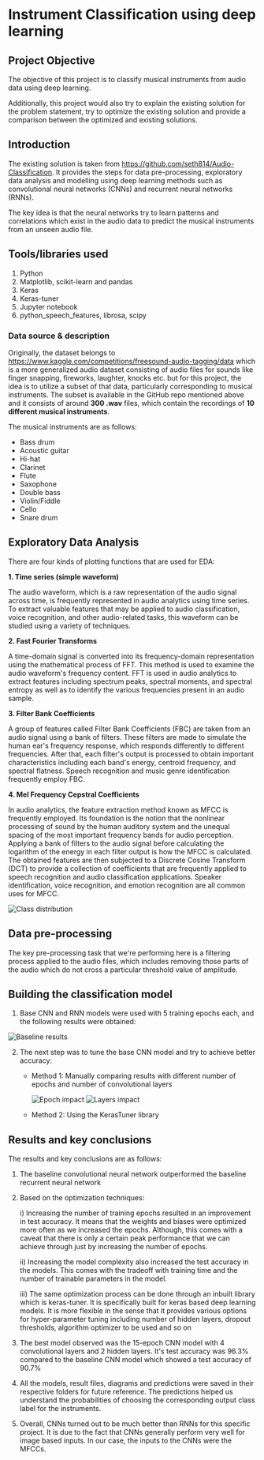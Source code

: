 # Instrument Classification using deep learning

## Project Objective

The objective of this project is to classify musical instruments from audio data using deep learning. 

Additionally, this project would also try to explain the existing solution for the problem statement, try to optimize the existing solution and provide a comparison between the optimized and existing solutions.

## Introduction

The existing solution is taken from https://github.com/seth814/Audio-Classification. It provides the steps for data pre-processing, exploratory data analysis and modelling using deep learning methods such as convolutional neural networks (CNNs) and recurrent neural networks (RNNs).

The key idea is that the neural networks try to learn patterns and correlations which exist in the audio data to predict the musical instruments from an unseen audio file.

## Tools/libraries used

1. Python
2. Matplotlib, scikit-learn and pandas
3. Keras
4. Keras-tuner
5. Jupyter notebook
6. python_speech_features, librosa, scipy

### Data source & description

Originally, the dataset belongs to https://www.kaggle.com/competitions/freesound-audio-tagging/data which is a more generalized audio dataset consisting of audio files for sounds like finger snapping, fireworks, laughter, knocks etc. but for this project, the idea is to utilize a subset of that data, particularly corresponding to musical instruments. The subset is available in the GitHub repo mentioned above and it consists of around <b>300 .wav</b> files, which contain the recordings of <b>10 different musical instruments</b>.

The musical instruments are as follows:

* Bass drum
* Acoustic guitar
* Hi-hat
* Clarinet
* Flute
* Saxophone
* Double bass
* Violin/Fiddle
* Cello
* Snare drum

## Exploratory Data Analysis

There are four kinds of plotting functions that are used for EDA:

<b>1. Time series (simple waveform)</b>

The audio waveform, which is a raw representation of the audio signal across time, is frequently represented in audio analytics using time series. To extract valuable features that may be applied to audio classification, voice recognition, and other audio-related tasks, this waveform can be studied using a variety of techniques.

<b>2. Fast Fourier Transforms</b>

A time-domain signal is converted into its frequency-domain representation using the mathematical process of FFT. This method is used to examine the audio waveform's frequency content. FFT is used in audio analytics to extract features including spectrum peaks, spectral moments, and spectral entropy as well as to identify the various frequencies present in an audio sample.

<b>3. Filter Bank Coefficients</b>

A group of features called Filter Bank Coefficients (FBC) are taken from an audio signal using a bank of filters. These filters are made to simulate the human ear's frequency response, which responds differently to different frequencies. After that, each filter's output is processed to obtain important characteristics including each band's energy, centroid frequency, and spectral flatness. Speech recognition and music genre identification frequently employ FBC.

<b>4. Mel Frequency Cepstral Coefficients</b>

In audio analytics, the feature extraction method known as MFCC is frequently employed. Its foundation is the notion that the nonlinear processing of sound by the human auditory system and the unequal spacing of the most important frequency bands for audio perception. Applying a bank of filters to the audio signal before calculating the logarithm of the energy in each filter output is how the MFCC is calculated. The obtained features are then subjected to a Discrete Cosine Transform (DCT) to provide a collection of coefficients that are frequently applied to speech recognition and audio classification applications. Speaker identification, voice recognition, and emotion recognition are all common uses for MFCC.

![Class distribution](assets/class_distribution.png)

## Data pre-processing

The key pre-processing task that we're performing here is a filtering process applied to the audio files, which includes removing those parts of the audio which do not cross a particular threshold value of amplitude.

## Building the classification model

1. Base CNN and RNN models were used with 5 training epochs each, and the following results were obtained:

![Baseline results](assets/base_results.png)

2. The next step was to tune the base CNN model and try to achieve better accuracy:

    - Method 1: Manually comparing results with different number of epochs and number of convolutional layers

        ![Epoch impact](assets/epoch_impact.png)
        ![Layers impact](assets/layers_impact.png)
    
    - Method 2: Using the KerasTuner library

## Results and key conclusions

The results and key conclusions are as follows:

1. The baseline convolutional neural network outperformed the baseline recurrent neural network

2. Based on the optimization techniques:

    i) Increasing the number of training epochs resulted in an improvement in test accuracy. It means that the weights and biases were optimized more often as we increased the epochs. Although, this comes with a caveat that there is only a certain peak performance that we can achieve through just by increasing the number of epochs.
    
    ii) Increasing the model complexity also increased the test accuracy in the models. This comes with the tradeoff with training time and the number of trainable parameters in the model.
    
    iii) The same optimization process can be done through an inbuilt library which is keras-tuner. It is specifically built for keras based deep learning models. It is more flexible in the sense that it provides various options for hyper-parameter tuning including number of hidden layers, dropout thresholds, algorithm optimizer to be used and so on
   
3. The best model observed was the 15-epoch CNN model with 4 convolutional layers and 2 hidden layers. It's test accuracy was 96.3% compared to the baseline CNN model which showed a test accuracy of 90.7%

4. All the models, result files, diagrams and predictions were saved in their respective folders for future reference. The predictions helped us understand the probabilities of choosing the corresponding output class label for the instruments.

5. Overall, CNNs turned out to be much better than RNNs for this specific project. It is due to the fact that CNNs generally perform very well for image based inputs. In our case, the inputs to the CNNs were the MFCCs.
